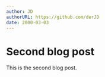 ```yaml
---
author: JD
authorURL: https://github.com/derJD
date: 2000-03-03
---
```


# Second blog post

This is the second blog post.
